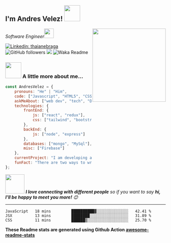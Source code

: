 <h2>I'm Andres Velez! <img src="https://media.giphy.com/media/12oufCB0MyZ1Go/giphy.gif" width="50"></h2>
<img align='right' src="https://media.giphy.com/media/M9gbBd9nbDrOTu1Mqx/giphy.gif" width="230">
<p><em>Software Engineer<img src="https://media.giphy.com/media/WUlplcMpOCEmTGBtBW/giphy.gif" width="30"> 
</em></p>

[![Linkedin: thaianebraga](https://img.shields.io/badge/-avelez-blue?style=flat-square&logo=Linkedin&logoColor=white&link=https://www.linkedin.com/in/andres-velez-su)](www.linkedin.com/in/andres-velez-su/)
![GitHub followers](https://img.shields.io/github/followers/andresdvelez?label=Follow&style=social)
![](https://visitor-badge.glitch.me/badge?page_id=andresdvelez.andresdvelez)
![Waka Readme](https://github.com/andresdvelez/andresdvelez/workflows/Waka%20Readme/badge.svg)

### <img src="https://media.giphy.com/media/VgCDAzcKvsR6OM0uWg/giphy.gif" width="50"> A little more about me...  

```javascript
const AndresVelez = {
    pronouns: "He" | "Him",
    code: ["Javascript", "HTML5", "CSS3", "Typescript"],
    askMeAbout: ["web dev", "tech", "Design UI/UX"],
    technologies: {
        frontEnd: {
            js: ["react", "redux"],
            css: ["tailwind", "bootstrap", "sass"]
        },
        backEnd: {
            js: ["node", "express"]
        },
        databases: ["mongo", "MySql"],
        misc: ["Firebase"]
    },
    currentProject: "I am developing as freelancer",
    funFact: "There are two ways to write error-free programs; only the third one works"
};
```

<img src="https://media.giphy.com/media/LnQjpWaON8nhr21vNW/giphy.gif" width="60"> <em><b>I love connecting with different people</b> so if you want to say <b>hi, I'll be happy to meet you more!</b> 😊</em>

---
<!--START_SECTION:waka-->
```text
JavaScript   18 mins         ██████████▓░░░░░░░░░░░░░░   42.41 % 
JSX          13 mins         ████████░░░░░░░░░░░░░░░░░   31.89 % 
CSS          11 mins         ██████▒░░░░░░░░░░░░░░░░░░   25.70 % 
```
<!--END_SECTION:waka-->

**These Readme stats are generated using Github Action [awesome-readme-stats](https://github.com/andresdvelez/waka-readme-stats)**
